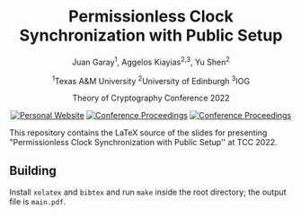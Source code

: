 <h1 align="center">Permissionless Clock Synchronization with Public Setup</h1>

<p align="center">
Juan Garay<sup>1</sup>, Aggelos Kiayias<sup>2,3</sup>, Yu Shen<sup>2</sup>
</p>

<p align="center">
<sup>1</sup>Texas A&M University
<sup>2</sup>University of Edinburgh
<sup>3</sup>IOG
</p>

<p align="center">Theory of Cryptography Conference 2022</p>

<p align="center">
    <a href="http://creativecommons.org/licenses/by/4.0/"><img src="https://img.shields.io/badge/License-CC--BY--4.0-bb6688.svg?style=for-the-badge&labelColor=884499" alt="Personal Website"></a>
    <a href="https://link.springer.com/chapter/10.1007/978-3-031-22368-6_7"><img src="https://img.shields.io/badge/Conference-Proceedings-8888cc.svg?style=for-the-badge&labelColor=884499" alt="Conference Proceedings"></a>
    <a href="https://ia.cr/2022/1220"><img src="https://img.shields.io/badge/Full-Version-ccaa88.svg?style=for-the-badge&labelColor=884499" alt="Conference Proceedings"></a>
</p>

This repository contains the LaTeX source of the slides for presenting "Permissionless Clock Synchronization with Public Setup'' at TCC 2022.

## Building

Install `xelatex` and `bibtex` and run `make` inside the root directory; the output file is `main.pdf`.
